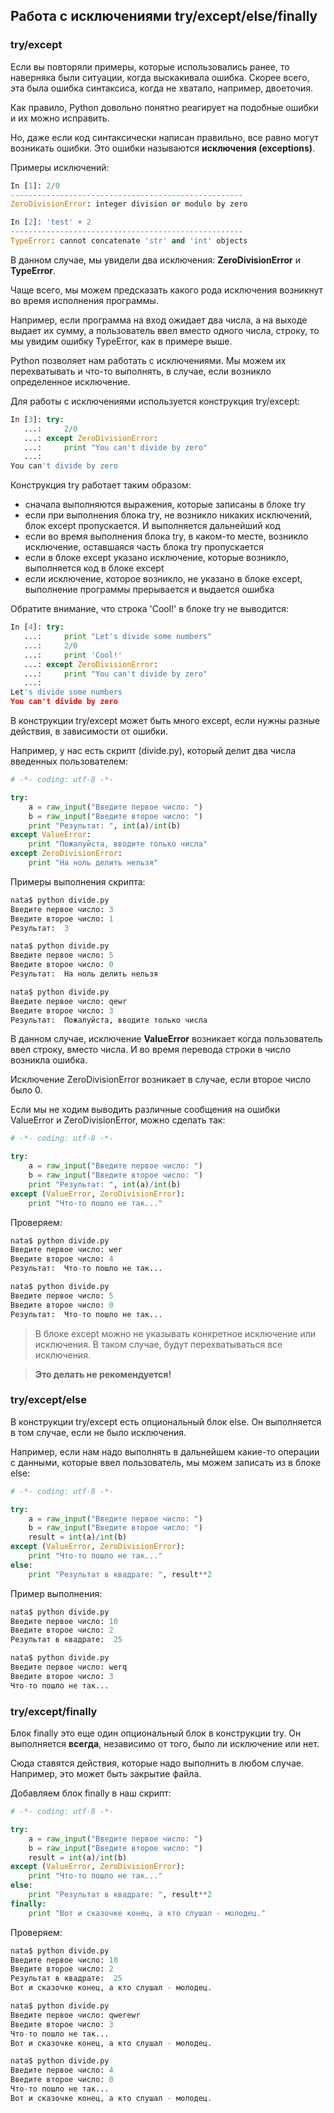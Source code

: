 ## Работа с исключениями try/except/else/finally
### try/except
Если вы повторяли примеры, которые использовались ранее, то наверняка были ситуации, когда выскакивала ошибка. Скорее всего, эта была ошибка синтаксиса, когда не хватало, например, двоеточия.

Как правило, Python довольно понятно реагирует на подобные ошибки и их можно исправить.

Но, даже если код синтаксически написан правильно, все равно могут возникать ошибки. Это ошибки называются __исключения (exceptions)__.

Примеры исключений:
```python
In [1]: 2/0
----------------------------------------------------
ZeroDivisionError: integer division or modulo by zero

In [2]: 'test' + 2
----------------------------------------------------
TypeError: cannot concatenate 'str' and 'int' objects
```

В данном случае, мы увидели два исключения: __ZeroDivisionError__ и __TypeError__.

Чаще всего, мы можем предсказать какого рода исключения возникнут во время исполнения программы.

Например, если программа на вход ожидает два числа, а на выходе выдает их сумму, а пользователь ввел вместо одного числа, строку, то мы увидим ошибку TypeError, как в примере выше. 

Python позволяет нам работать с исключениями. Мы можем их перехватывать и что-то выполнять, в случае, если возникло определенное исключение.

Для работы с исключениями используется конструкция try/except:
```python
In [3]: try:
   ...:     2/0
   ...: except ZeroDivisionError:
   ...:     print "You can't divide by zero"
   ...:     
You can't divide by zero
```

Конструкция try работает таким образом:
* сначала выполняются выражения, которые записаны в блоке try
* если при выполнения блока try, не возникло никаких исключений, блок except пропускается. И выполняется дальнейший код
* если во время выполнения блока try, в каком-то месте, возникло исключение, оставшаяся часть блока try пропускается
 * если в блоке except указано исключение, которые возникло, выполняется код в блоке except
 * если исключение, которое возникло, не указано в блоке except, выполнение программы прерывается и выдается ошибка

Обратите внимание, что строка 'Cool!' в блоке try не выводится:
```python
In [4]: try:
   ...:     print "Let's divide some numbers"
   ...:     2/0
   ...:     print 'Cool!'
   ...: except ZeroDivisionError:
   ...:     print "You can't divide by zero"
   ...:     
Let's divide some numbers
You can't divide by zero
```

В конструкции try/except может быть много except, если нужны разные действия, в зависимости от ошибки.

Например, у нас есть скрипт (divide.py), который делит два числа введенных пользователем:
```python
# -*- coding: utf-8 -*-

try:
    a = raw_input("Введите первое число: ")
    b = raw_input("Введите второе число: ")
    print "Результат: ", int(a)/int(b)
except ValueError:
    print "Пожалуйста, вводите только числа"
except ZeroDivisionError:
    print "На ноль делить нельзя"
```

Примеры выполнения скрипта:
```python
nata$ python divide.py
Введите первое число: 3
Введите второе число: 1
Результат:  3

nata$ python divide.py
Введите первое число: 5
Введите второе число: 0
Результат:  На ноль делить нельзя

nata$ python divide.py
Введите первое число: qewr
Введите второе число: 3
Результат:  Пожалуйста, вводите только числа
```

В данном случае, исключение __ValueError__ возникает когда пользователь ввел строку, вместо числа. И во время перевода строки в число возникла ошибка.

Исключение ZeroDivisionError возникает в случае, если второе число было 0.

Если мы не ходим выводить различные сообщения на ошибки ValueError и ZeroDivisionError, можно сделать так:
```python
# -*- coding: utf-8 -*-

try:
    a = raw_input("Введите первое число: ")
    b = raw_input("Введите второе число: ")
    print "Результат: ", int(a)/int(b)
except (ValueError, ZeroDivisionError):
    print "Что-то пошло не так..."
```

Проверяем:
```python
nata$ python divide.py
Введите первое число: wer
Введите второе число: 4
Результат:  Что-то пошло не так...

nata$ python divide.py
Введите первое число: 5
Введите второе число: 0
Результат:  Что-то пошло не так...
```


> В блоке except можно не указывать конкретное исключение или исключения. В таком случае, будут перехватываться все исключения.

> __Это делать не рекомендуется!__


### try/except/else
В конструкции try/except есть опциональный блок else. Он выполняется в том случае, если не было исключения.

Например, если нам надо выполнять в дальнейшем какие-то операции с данными, которые ввел пользователь, мы можем записать из в блоке else: 
```python
# -*- coding: utf-8 -*-

try:
    a = raw_input("Введите первое число: ")
    b = raw_input("Введите второе число: ")
    result = int(a)/int(b)
except (ValueError, ZeroDivisionError):
    print "Что-то пошло не так..."
else:
    print "Результат в квадрате: ", result**2
```

Пример выполнения:
```python
nata$ python divide.py
Введите первое число: 10
Введите второе число: 2
Результат в квадрате:  25

nata$ python divide.py
Введите первое число: werq
Введите второе число: 3
Что-то пошло не так...
```

### try/except/finally
Блок finally это еще один опциональный блок в конструкции try. Он выполняется __всегда__, независимо от того, было ли исключение или нет.

Сюда ставятся действия, которые надо выполнить в любом случае. Например, это может быть закрытие файла.

Добавляем блок finally в наш скрипт:
```python
# -*- coding: utf-8 -*-

try:
    a = raw_input("Введите первое число: ")
    b = raw_input("Введите второе число: ")
    result = int(a)/int(b)
except (ValueError, ZeroDivisionError):
    print "Что-то пошло не так..."
else:
    print "Результат в квадрате: ", result**2
finally:
    print "Вот и сказочке конец, а кто слушал - молодец."
```

Проверяем:
```python
nata$ python divide.py
Введите первое число: 10
Введите второе число: 2
Результат в квадрате:  25
Вот и сказочке конец, а кто слушал - молодец.

nata$ python divide.py
Введите первое число: qwerewr
Введите второе число: 3
Что-то пошло не так...
Вот и сказочке конец, а кто слушал - молодец.

nata$ python divide.py
Введите первое число: 4
Введите второе число: 0
Что-то пошло не так...
Вот и сказочке конец, а кто слушал - молодец.
```
